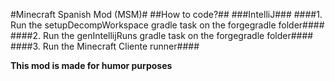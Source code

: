 #Minecraft Spanish Mod (MSM)#
##How to code?##
###IntelliJ###
####1. Run the setupDecompWorkspace gradle task on the forgegradle folder####
####2. Run the genIntellijRuns gradle task on the forgegradle folder####
####3. Run the Minecraft Cliente runner####

**This mod is made for humor purposes**
